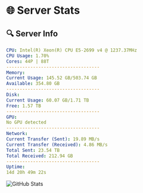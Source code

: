 # 🌐 Server Stats
## 🔍 Server Info
```yaml
CPU: Intel(R) Xeon(R) CPU E5-2699 v4 @ 1237.37MHz
CPU Usage: 1.70%
Cores: 44P | 88T
-----------------------------------
Memory:
Current Usage: 145.52 GB/503.74 GB
Available: 354.80 GB
-----------------------------------
Disk:
Current Usage: 60.07 GB/1.71 TB
Free: 1.57 TB
-----------------------------------
GPU:
No GPU detected
-----------------------------------
Network:
Current Transfer (Sent): 19.89 MB/s
Current Transfer (Received): 4.86 MB/s
Total Sent: 23.54 TB
Total Received: 212.94 GB
-----------------------------------
Uptime:
14d 20h 49m 22s
```
![GitHub Stats](https://img.shields.io/badge/Updated-2025-03-22_18:12:11-blue)